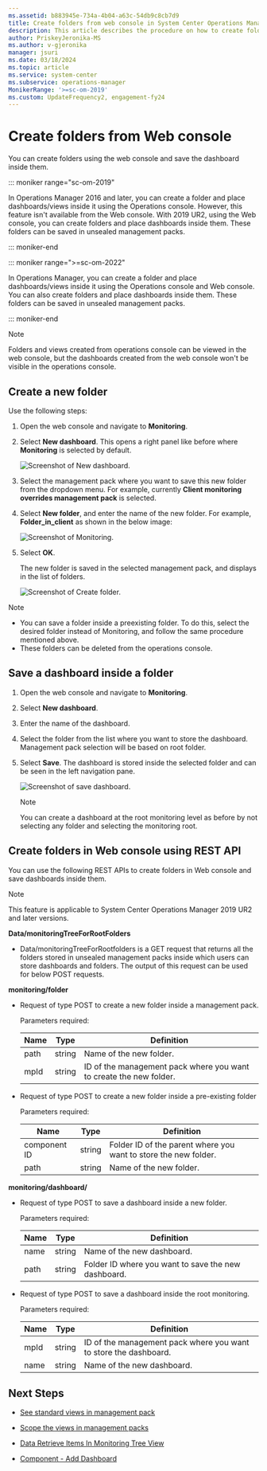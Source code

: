 ```yaml
---
ms.assetid: b883945e-734a-4b04-a63c-54db9c8cb7d9
title: Create folders from web console in System Center Operations Manager
description: This article describes the procedure on how to create folders using Operations Manager web console, and store dashboards inside them.
author: PriskeyJeronika-MS
ms.author: v-gjeronika
manager: jsuri
ms.date: 03/18/2024
ms.topic: article
ms.service: system-center
ms.subservice: operations-manager
MonikerRange: '>=sc-om-2019'
ms.custom: UpdateFrequency2, engagement-fy24
---
```



# Create folders from Web console

You can create folders using the web console and save the dashboard inside them.

::: moniker range="sc-om-2019"

In Operations Manager 2016 and later, you can create a folder and place dashboards/views inside it using the Operations console. However, this feature isn't available from the Web console. With 2019 UR2, using the Web console, you can create folders and place dashboards inside them. These folders can be saved in unsealed management packs.

::: moniker-end

::: moniker range=">=sc-om-2022"

In Operations Manager, you can create a folder and place dashboards/views inside it using the Operations console and Web console. You can also create folders and place dashboards inside them. These folders can be saved in unsealed management packs.

::: moniker-end

> [!NOTE]
> Folders and views created from operations console can be viewed in the web console, but the dashboards created from the web console won't be visible in the operations console.

## Create a new folder

Use the following steps:

1. Open the web console and navigate to **Monitoring**.
2. Select **New dashboard**. This opens a right panel like before where **Monitoring** is selected by default.

   ![Screenshot of New dashboard.](./media/support-for-folders/new-dashboard.png)

3. Select the management pack where you want to save this new folder from the dropdown menu. For example, currently **Client monitoring overrides management pack** is selected.
4. Select **New folder**, and enter the name of the new folder. For example, **Folder\_in\_client** as shown in the below image:

   ![Screenshot of Monitoring.](./media/support-for-folders/create-in-monitoring.png)

5. Select **OK**.

   The new folder is saved in the selected management pack, and displays in the list of folders.

   ![Screenshot of Create folder.](./media/support-for-folders/create-folder-in-client.png)

> [!NOTE]
> - You can save a folder inside a preexisting folder. To do this, select the desired folder instead of Monitoring, and follow the same procedure mentioned above.
> - These folders can be deleted from the operations console.

## Save a dashboard inside a folder

1. Open the web console and navigate to **Monitoring**.
2. Select **New dashboard**.
3. Enter the name of the dashboard.
4. Select the folder from the list where you want to store the dashboard.
   Management pack selection will be based on root folder.
5. Select **Save**.
   The dashboard is stored inside the selected folder and can be seen in the left navigation pane.

   ![Screenshot of save dashboard.](./media/support-for-folders/new-dashboard-folder-in-client.png)

   > [!NOTE]
   > You can create a dashboard at the root monitoring level as before by not selecting any folder and selecting the monitoring root.

## Create folders in Web console using REST API

You can use the following REST APIs to create folders in Web console and save dashboards inside them.

> [!NOTE]
> This feature is applicable to System Center Operations Manager 2019 UR2 and later versions.

**Data/monitoringTreeForRootFolders**

- Data/monitoringTreeForRootfolders is a GET request that returns all the folders stored in unsealed management packs inside which users can store dashboards and folders. The output of this request can be used for below POST requests.

**monitoring/folder**

- Request of type POST to create a new folder inside a management pack.

    Parameters required:

    | Name | Type  | Definition |
    |----|---|------|
    |  path  | string  |Name of the new folder. |
    | mpId|string| ID of the management pack where you want to create the new folder.  |

- Request of type POST to create a new folder inside a pre-existing folder

    Parameters required:

    | Name | Type  | Definition |
    |----|---|------|
    |  component ID  | string  |Folder ID of the parent where you want to store the new folder. |
    | path|string| Name of the new folder.  |

**monitoring/dashboard/**

- Request of type POST to save a dashboard inside a new folder.

     Parameters required:

     | Name | Type  | Definition |
     |----|------|-----|
     |  name | string  |Name of the new dashboard. |
     | path|string| Folder ID where you want to save the new dashboard.  |

- Request of type POST to save a dashboard inside the root monitoring.

     Parameters required:

     | Name | Type  | Definition |
     |----|----|-----|
     |  mpId  | string  |ID of the management pack where you want to store the dashboard. |
     | name |string| Name of the new dashboard.  |

## Next Steps

- [See standard views in management pack](manage-console-standard-views.md)

- [Scope the views in management packs](manage-console-scope-views.md)

- [Data Retrieve Items In Monitoring Tree View](/rest/api/operationsmanager/data/retrieve%20items%20in%20monitoring%20tree%20view)

- [Component - Add Dashboard](/rest/api/operationsmanager/monitoring/add-dashboard)
